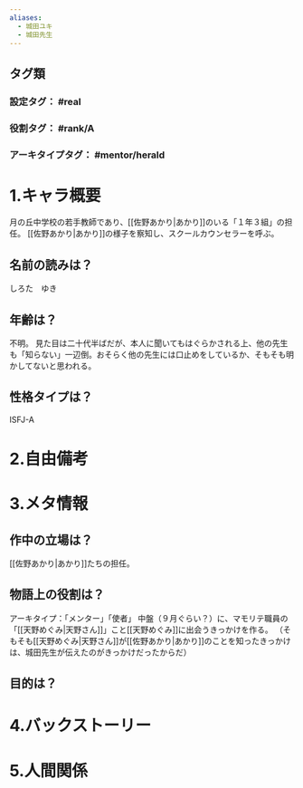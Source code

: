 ```yaml
---
aliases:
  - 城田ユキ
  - 城田先生
---
```

## タグ類
### 設定タグ： #real
### 役割タグ：  #rank/A
### アーキタイプタグ： #mentor/herald 
# 1.キャラ概要 
月の丘中学校の若手教師であり、[[佐野あかり|あかり]]のいる「１年３組」の担任。
[[佐野あかり|あかり]]の様子を察知し、スクールカウンセラーを呼ぶ。
## 名前の読みは？
しろた　ゆき
## 年齢は？
不明。
見た目は二十代半ばだが、本人に聞いてもはぐらかされる上、他の先生も「知らない」一辺倒。おそらく他の先生には口止めをしているか、そもそも明かしてないと思われる。
## 性格タイプは？
ISFJ-A
# 2.自由備考
# 3.メタ情報
## 作中の立場は？
[[佐野あかり|あかり]]たちの担任。
## 物語上の役割は？
アーキタイプ：「メンター」「使者」
中盤（９月ぐらい？）に、マモリテ職員の「[[天野めぐみ|天野さん]]」こと[[天野めぐみ]]に出会うきっかけを作る。
（そもそも[[天野めぐみ|天野さん]]が[[佐野あかり|あかり]]のことを知ったきっかけは、城田先生が伝えたのがきっかけだったからだ）
## 目的は？
# 4.バックストーリー
# 5.人間関係